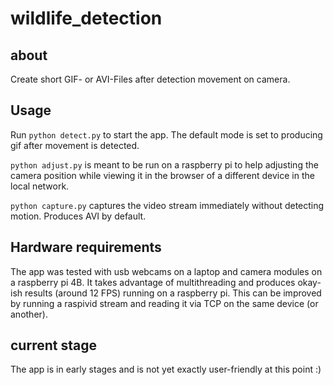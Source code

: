 # wildlife_detection

## about

Create short GIF- or AVI-Files after detection movement on camera.

## Usage

Run `python detect.py` to start the app. The default mode is set to producing gif after movement is detected.

`python adjust.py` is meant to be run on a raspberry pi to help adjusting the camera position while viewing it in the browser of a different device in the local network.

`python capture.py` captures the video stream immediately without detecting motion. Produces AVI by default.

## Hardware requirements

The app was tested with usb webcams on a laptop and camera modules on a raspberry pi 4B. It takes advantage of multithreading and produces okay-ish results (around 12 FPS) running on a raspberry pi. This can be improved by running a raspivid stream and reading it via TCP on the same device (or another). 

## current stage

The app is in early stages and is not yet exactly user-friendly at this point :)
